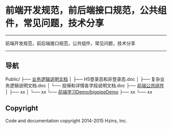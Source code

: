 # 前端开发规范，前后端接口规范，公共组件，常见问题，技术分享

---

前端开发规范，前后端接口规范，公共组件，常见问题，技术分享

---



## 导航


Public/
├──  [业务逻辑说明文档](http://techdoc.oa.com/FrontDev/Public/tree/master/%E4%B8%9A%E5%8A%A1%E9%80%BB%E8%BE%91%E8%AF%B4%E6%98%8E%E6%96%87%E6%A1%A3)
│   ├── H5登录态和非登录态.doc
│   ├── 复杂业务逻辑说明文档.doc
│   └── 投保和详情各字段说明文档.doc
├──  [前端公共组件](http://techdoc.oa.com/FrontDev/Public/tree/master/%E5%89%8D%E7%AB%AF%E5%85%AC%E5%85%B1%E7%BB%84%E4%BB%B6)
│   ├── xx
│   └── xx
└── [前端学习Demo/bigpipeDemo](http://techdoc.oa.com/FrontDev/Public/tree/master/%E5%89%8D%E7%AB%AF%E5%AD%A6%E4%B9%A0Demo/bigpipeDemo)
    ├── xx
    └── xx










## Copyright

Code and documentation copyright 2014-2015 Hzins, Inc.